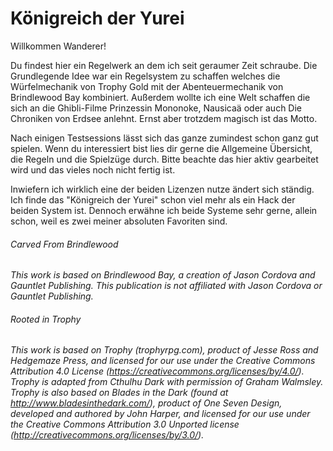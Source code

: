 # Königreich der Yurei

Willkommen Wanderer!

Du findest hier ein Regelwerk an dem ich seit geraumer Zeit schraube. Die Grundlegende Idee war ein Regelsystem zu schaffen welches die Würfelmechanik von Trophy Gold mit der Abenteuermechanik von Brindlewood Bay kombiniert. Außerdem wollte ich eine Welt schaffen die sich an die Ghibli-Filme Prinzessin Mononoke, Nausicaä oder auch Die Chroniken von Erdsee anlehnt. Ernst aber trotzdem magisch ist das Motto.

Nach einigen Testsessions lässt sich das ganze zumindest schon ganz gut spielen. Wenn du interessiert bist lies dir gerne die Allgemeine Übersicht, die Regeln und die Spielzüge durch. Bitte beachte das hier aktiv gearbeitet wird und das vieles noch nicht fertig ist.

Inwiefern ich wirklich eine der beiden Lizenzen nutze ändert sich ständig. Ich finde das "Königreich der Yurei" schon viel mehr als ein Hack der beiden System ist. Dennoch erwähne ich beide Systeme sehr gerne, allein schon, weil es zwei meiner absoluten Favoriten sind.

###### Carved From Brindlewood

*This work is based on Brindlewood Bay, a creation of Jason  Cordova and Gauntlet Publishing. This publication is not affiliated with Jason Cordova or Gauntlet Publishing.*

###### Rooted in Trophy

*This work is based on Trophy (trophyrpg.com), product of Jesse Ross  and Hedgemaze Press, and licensed for our use under the Creative Commons Attribution 4.0 License (https://creativecommons.org/licenses/by/4.0/). Trophy is adapted from Cthulhu Dark with permission of Graham Walmsley. Trophy is also based on Blades in the Dark (found at  http://www.bladesinthedark.com/), product of One Seven Design, developed and authored by John Harper, and licensed for our use under the  Creative Commons Attribution 3.0 Unported license  (http://creativecommons.org/licenses/by/3.0/).*

